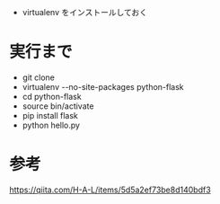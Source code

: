 - virtualenv をインストールしておく

# 実行まで
- git clone
- virtualenv --no-site-packages python-flask
- cd python-flask
- source bin/activate
- pip install flask
- python hello.py

# 参考
https://qiita.com/H-A-L/items/5d5a2ef73be8d140bdf3
